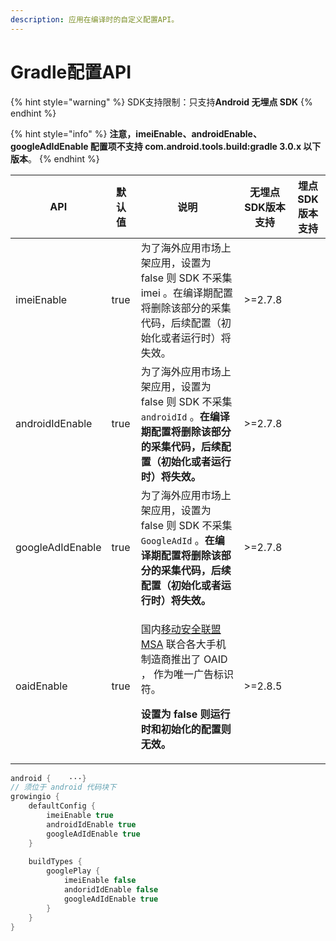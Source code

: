 ```yaml
---
description: 应用在编译时的自定义配置API。
---
```


# Gradle配置API

{% hint style="warning" %}
SDK支持限制：只支持**Android 无埋点 SDK**
{% endhint %}

{% hint style="info" %}
**注意，imeiEnable、androidEnable、googleAdIdEnable 配置项不支持 com.android.tools.build:gradle 3.0.x 以下版本**。
{% endhint %}

| API              | 默认值  | 说明                                                                                                                                                         | 无埋点SDK版本支持 | 埋点SDK版本支持 |
| ---------------- | ---- | ---------------------------------------------------------------------------------------------------------------------------------------------------------- | ---------- | --------- |
| imeiEnable       | true | 为了海外应用市场上架应用，设置为 false 则 SDK 不采集 imei 。在编译期配置将删除该部分的采集代码，后续配置（初始化或者运行时）将失效。                                                                                | >=2.7.8    |           |
| androidIdEnable  | true | 为了海外应用市场上架应用，设置为 false 则 SDK 不采集 `androidId` 。**在编译期配置将删除该部分的采集代码，后续配置（初始化或者运行时）将失效。**                                                                     | >=2.7.8    |           |
| googleAdIdEnable | true | 为了海外应用市场上架应用，设置为 false 则 SDK 不采集 `GoogleAdId` 。**在编译期配置将删除该部分的采集代码，后续配置（初始化或者运行时）将失效。**                                                                    | >=2.7.8    |           |
| oaidEnable       | true | <p>国内<a href="http://www.msa-alliance.cn/col.jsp?id=120">移动安全联盟MSA</a> 联合各大手机制造商推出了 OAID ， 作为唯一广告标识符。</p><p><strong>设置为 false 则运行时和初始化的配置则无效。</strong></p> | >=2.8.5    |           |

```java
android {    ···}
// 须位于 android 代码块下
growingio {
    defaultConfig {
        imeiEnable true
        androidIdEnable true
        googleAdIdEnable true
    }
​
    buildTypes {
        googlePlay {
            imeiEnable false
            andoridIdEnable false
            googleAdIdEnable true
        }
    }
}
```

